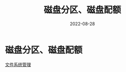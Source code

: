 ﻿---
title: 磁盘分区、磁盘配额
category:
  - Linux
  - 磁盘管理
tag:
  - 磁盘分区
  - 磁盘配额
  - 文件系统
date: 2022-08-28

---


# 磁盘分区、磁盘配额

[文件系统管理](../_resources/Linux_文件系统管理与维护、硬盘分区及设备管理、磁盘配额应用.resources/Linux文件系统管理.ppt)

